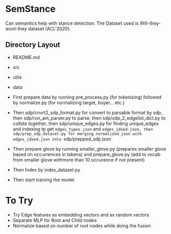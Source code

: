 # SemStance

Can semantics help with stance detection.
The Dataset used is Will-they-wont-they dataset (ACL'2020).

## Directory Layout

- README.md
- src
- utils
- data


- First prepare data by running pre_process.py (for tokenizing) followed by normalize.py (for normalizing target, buyer... etc.)
- Then sdp/cnvrt2_sdp_format.py for convert to parsable format by sdp, then sdp/run_am_parser.py to parse, then sdp/sdp_2_edgelist_dict.py to collate together, then sdp/unique_edges.py for finding unique_edges and indexing tp get `edges_types.json` and `edges_idxed.json, then sdp/prep_sdp_dataset.py for merging normalized.json with edges_idxed.json into `sdp/prepped_sdp.json`
- Then prepare glove by running smaller_glove.py (prepares smaller glove based on occurrences in tokens) and prepare_glove.py (add to vocab from smaller glove withmore than 10 occurence if not present)
- Then Index by index_dataset.py

- Then start training the model


# To Try

- Try Edge features as embedding vectors and as random vectors
- Separate MLP for Root and Child nodes
- Normalize based on number of root nodes while doing the fusion
